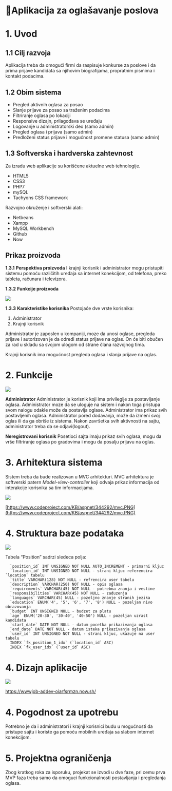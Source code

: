# 📃Aplikacija za oglašavanje poslova

# 1. Uvod
## 1.1 Cilj razvoja

Aplikacija treba da omogući firmi da raspisuje konkurse za poslove i da prima prijave kandidata sa njihovim biografijama, propratnim pismima i kontakt podacima.

## 1.2 Obim sistema
- Pregled aktivnih oglasa za posao
- Slanje prijave za posao sa traženim podacima
- Filtriranje oglasa po lokaciji
- Responsive dizajn, prilagođava se uređaju
- Logovanje u administratorski deo (samo admin)
- Pregled oglasa i prijava (samo admin)
- Predloženi status prijave i mogućnost promene statusa (samo admin)
## 1.3 Softverska i hardverska zahtevnost

Za izradu web aplikacije su korišćene aktuelne web tehnologije.

- HTML5
- CSS3
- PHP7
- mySQL
- Tachyons CSS framework

Razvojno okruženje i softverski alati:

- Netbeans
- Xampp
- MySQL Workbench
- Github
- Now
## Prikaz proizvoda

**1.3.1** **Perspektiva proizvoda**
I krajnji korisnik i administrator mogu pristupiti sistemu pomoću različitih uređaja sa internet konekcijom, od telefona, preko tableta, računara i televizora.

**1.3.2** **Funkcije proizvoda**

![](https://d2mxuefqeaa7sj.cloudfront.net/s_7F330F7D4EC70FFE0375E1AA0A6006874104C94B4EE5C0784152B2DE01065861_1505771044154_21849113_2071431772882548_2017098811_n.png)


**1.3.3** **Karakteristike korisnika**
Postojaće dve vrste korisnika:

1. Administrator
2. Krajnji korisnik

Administrator je zaposlen u kompaniji, moze da unosi oglase, pregleda prijave i autorizovan je da odredi status prijave na oglas. On će biti obučen za rad u skladu sa svojom ulogom od strane člana razvojnog tima.

Krajnji korisnik ima mogućnost pregleda oglasa i slanja prijave na oglas.


# 2. Funkcije
![](https://d2mxuefqeaa7sj.cloudfront.net/s_7F330F7D4EC70FFE0375E1AA0A6006874104C94B4EE5C0784152B2DE01065861_1505772369202_screenshot-creately.com+2017-09-19+00-04-06-563.png)


**Administrator**
Administrator je korisnik koji ima privilegije za postavljanje oglasa. Administrator moze da se uloguje na sistem i nakon toga pristupa svom nalogu odakle može da postavlja oglase. Administrator ima prikaz svih postavljenih oglasa. Administrator pored dodavanja, može da izmeni svoj oglas ili da ga obriše iz sistema. Nakon završetka svih aktivnosti na sajtu, administrator treba da se odjavi(logout).

**Neregistrovani korisnik**
Posetioci sajta imaju prikaz svih oglasa, mogu da vrše filtriranje oglasa po gradovima i mogu da posalju prijavu na oglas.


# 3. Arhitektura sistema

Sistem treba da bude realizovan u MVC arhitekturi. MVC arhitektura je softverski patern *Model-view-controller* koji odvaja prikaz informacija od interakcije korisnika sa tim informacijama. 

![](https://www.codeproject.com/KB/aspnet/344292/mvc.PNG)


[https://www.codeproject.com/KB/aspnet/344292/mvc.PNG](https://www.codeproject.com/KB/aspnet/344292/mvc.PNG)


# 4. Struktura baze podataka
![](https://d2mxuefqeaa7sj.cloudfront.net/s_7F330F7D4EC70FFE0375E1AA0A6006874104C94B4EE5C0784152B2DE01065861_1505769641559_21903654_2071219542903771_1940730140_n.png)


Tabela “Position” sadrzi sledeca polja:

      `position_id` INT UNSIGNED NOT NULL AUTO_INCREMENT - primarni kljuc
      `location_id` INT UNSIGNED NOT NULL - strani kljuc referencira `location` tabelu
      `title` VARCHAR(128) NOT NULL - refrencira user tabelu
      `description` VARCHAR(250) NOT NULL - opis oglasa
      `requirements` VARCHAR(45) NOT NULL - potrebna znanja i vestine
      `responsibilities` VARCHAR(45) NOT NULL - zaduzenja
      `languages` VARCHAR(45) NULL - pozeljno znanje stranih jezika
      `education` ENUM('4', '5', '6', '7', '8') NULL - pozeljan nivo obrazovanja
      `budget` INT UNSIGNED NULL - budzet za platu
      `age` ENUM('20-30', '30-40', '40-50') NULL - pozeljan uzrast kandidata
      `start_date` DATE NOT NULL - datum pocetka prikazivanja oglasa
      `end_date` DATE NOT NULL - datum isteka prikazivanja oglasa
      `user_id` INT UNSIGNED NOT NULL - strani kljuc, ukazuje na user tabelu
      INDEX `fk_position_1_idx` (`location_id` ASC)
      INDEX `fk_user_idx` (`user_id` ASC)


# 4. Dizajn aplikacije
![](https://d2mxuefqeaa7sj.cloudfront.net/s_7B45FD19AAE11EEF5A53A8904F908F4D67B68EB38FD03308CABD4844C77F05C8_1505810929387_U-kbMbcjQpqVyAt8a2cSEg.png)


https://wwwjob-addev-oiarfsrmzn.now.sh/

# 4. Pogodnost za upotrebu

Potrebno je da i administratori i krajnji korisnici budu u mogućnosti da pristupe sajtu i koriste ga pomoću mobilnih uređaja sa slabom internet konekcijom.

# 5. Projektna ograničenja

Zbog kratkog roka za isporuku, projekat se izvodi u dve faze, pri cemu prva MVP faza treba samo da omoguci funkcionalnosti postavljanja i pregledanja oglasa.



